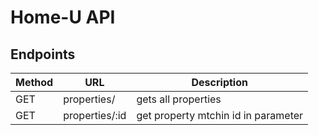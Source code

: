 # Home-U API 

## Endpoints

| Method | URL | Description
| ------ | ------ |------ |
| GET | properties/ | gets all properties
| GET | properties/:id | get property mtchin id in parameter



